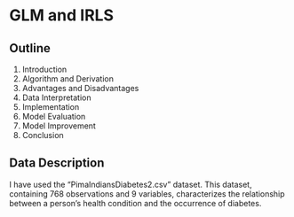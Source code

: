 
# GLM and IRLS

## Outline
1. Introduction
2. Algorithm and Derivation
3. Advantages and Disadvantages
4. Data Interpretation
5. Implementation
6. Model Evaluation
7. Model Improvement
8. Conclusion

## Data Description

I have used the “PimaIndiansDiabetes2.csv” dataset. This dataset, containing 768 observations and 9 variables, characterizes the relationship between a person’s health condition and the occurrence of diabetes. 

